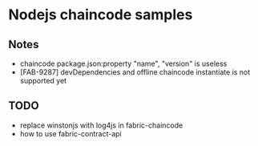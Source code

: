 # Nodejs chaincode samples

## Notes
- chaincode package.json:property "name", "version" is useless
- [FAB-9287] devDependencies and offline chaincode instantiate is not supported yet

## TODO
- replace winstonjs with log4js in fabric-chaincode
- how to use fabric-contract-api
